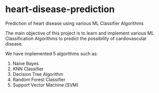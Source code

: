 # heart-disease-prediction
Prediction of heart disease using various ML Classifier Algorithms

The main objective of this project is to learn and implement various ML Classification Algorithms to predict the possibility of cardiovascular disease. <br/>

We have implemented 5 algorithms such as: <br/>
1. Naive Bayes
2. KNN Classifier
3. Decision Tree Algorithm
4. Random Forest Classifier
5. Support Vector Machine (SVM)

